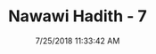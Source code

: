 ---
title        : "Nawawi Hadith - 7"
date         : 7/25/2018 11:33:42 AM
draft        : false
type         : "hadith"
layout       : "hadith"
BookCode     : "NWH"
HadithNumber : "7"
---
